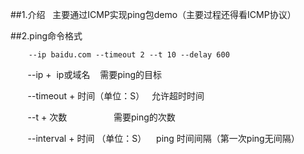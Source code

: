 ##1.介绍
    主要通过ICMP实现ping包demo（主要过程还得看ICMP协议）

##2.ping命令格式

        --ip baidu.com --timeout 2 --t 10 --delay 600
        
        --ip +  ip或域名             需要ping的目标
        
        --timeout + 时间（单位：S）   允许超时时间
        
        --t + 次数                   需要ping的次数
        
        --interval + 时间 （单位：S）    ping 时间间隔（第一次ping无间隔）
